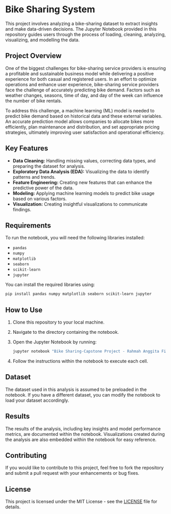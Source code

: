
# Bike Sharing System

This project involves analyzing a bike-sharing dataset to extract insights and make data-driven decisions. The Jupyter Notebook provided in this repository guides users through the process of loading, cleaning, analyzing, visualizing, and modelling the data.

## Project Overview

One of the biggest challenges for bike-sharing service providers is ensuring a profitable and sustainable business model while delivering a positive experience for both casual and registered users. In an effort to optimize operations and enhance user experience, bike-sharing service providers face the challenge of accurately predicting bike demand. Factors such as weather changes, seasons, time of day, and day of the week can influence the number of bike rentals.

To address this challenge, a machine learning (ML) model is needed to predict bike demand based on historical data and these external variables. An accurate prediction model allows companies to allocate bikes more efficiently, plan maintenance and distribution, and set appropriate pricing strategies, ultimately improving user satisfaction and operational efficiency.

## Key Features

- **Data Cleaning:** Handling missing values, correcting data types, and preparing the dataset for analysis.
- **Exploratory Data Analysis (EDA):** Visualizing the data to identify patterns and trends.
- **Feature Engineering:** Creating new features that can enhance the predictive power of the data.
- **Modeling:** Applying machine learning models to predict bike usage based on various factors.
- **Visualization:** Creating insightful visualizations to communicate findings.

## Requirements

To run the notebook, you will need the following libraries installed:

- `pandas`
- `numpy`
- `matplotlib`
- `seaborn`
- `scikit-learn`
- `jupyter`

You can install the required libraries using:

```bash
pip install pandas numpy matplotlib seaborn scikit-learn jupyter
```

## How to Use

1. Clone this repository to your local machine.
2. Navigate to the directory containing the notebook.
3. Open the Jupyter Notebook by running:

   ```bash
   jupyter notebook "Bike Sharing-Capstone Project - Rahmah Anggita Fitri.ipynb"
   ```

4. Follow the instructions within the notebook to execute each cell.

## Dataset

The dataset used in this analysis is assumed to be preloaded in the notebook. If you have a different dataset, you can modify the notebook to load your dataset accordingly.

## Results

The results of the analysis, including key insights and model performance metrics, are documented within the notebook. Visualizations created during the analysis are also embedded within the notebook for easy reference.

## Contributing

If you would like to contribute to this project, feel free to fork the repository and submit a pull request with your enhancements or bug fixes.

## License

This project is licensed under the MIT License - see the [LICENSE](LICENSE) file for details.
